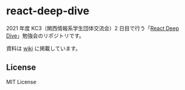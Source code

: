 # react-deep-dive

2021 年度 KC3（関西情報系学生団体交流会）2 日目で行う「[React Deep Dive](https://kc3.me/conf/study/297/)」勉強会のリポジトリです。

資料は [wiki](https://github.com/shuta13/react-deep-dive/wiki) に掲載しています。

## License

MIT License
